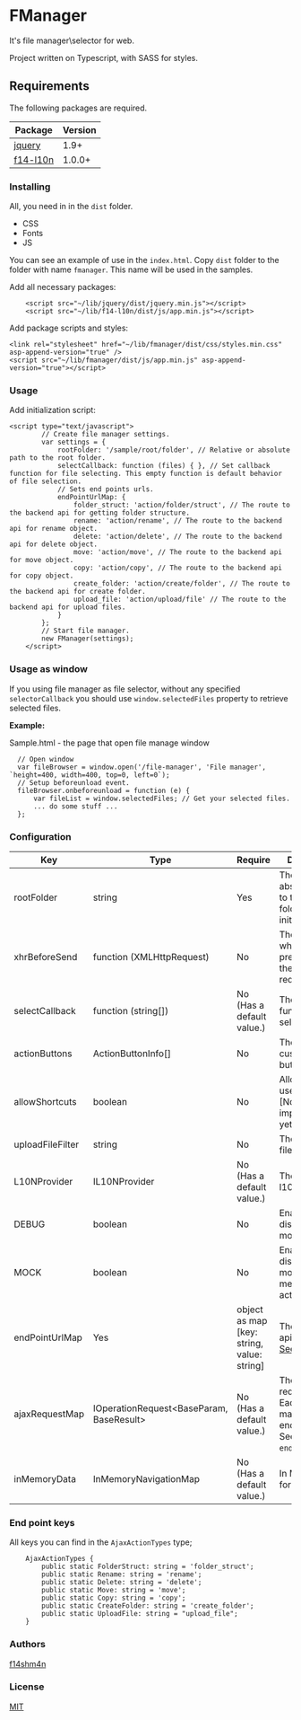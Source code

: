 # FManager

It's file manager\selector for web. 

Project written on Typescript, with SASS for styles.

## Requirements

The following packages are required.

| Package | Version |
|---------|---|
| [jquery](https://jquery.com/) | 1.9+ |
| [f14-l10n](https://github.com/f14shm4n/f14.l10n-ts) | 1.0.0+ |

### Installing

All, you need in in the `dist` folder.

* CSS
* Fonts
* JS

You can see an example of use in the `index.html`. Copy `dist` folder to the folder with name `fmanager`. This name will be used in the samples.

Add all necessary packages:

```
    <script src="~/lib/jquery/dist/jquery.min.js"></script>
    <script src="~/lib/f14-l10n/dist/js/app.min.js"></script>
```

Add package scripts and styles:

```
<link rel="stylesheet" href="~/lib/fmanager/dist/css/styles.min.css" asp-append-version="true" />
<script src="~/lib/fmanager/dist/js/app.min.js" asp-append-version="true"></script>
```

### Usage

Add initialization script:

```
<script type="text/javascript">
        // Create file manager settings.
        var settings = {
            rootFolder: '/sample/root/folder', // Relative or absolute path to the root folder.
            selectCallback: function (files) { }, // Set callback function for file selecting. This empty function is default behavior of file selection.           
            // Sets end points urls.
            endPointUrlMap: {
                folder_struct: 'action/folder/struct', // The route to the backend api for getting folder structure.
                rename: 'action/rename', // The route to the backend api for rename object.
                delete: 'action/delete', // The route to the backend api for delete object.
                move: 'action/move', // The route to the backend api for move object.
                copy: 'action/copy', // The route to the backend api for copy object.
                create_folder: 'action/create/folder', // The route to the backend api for create folder.
                upload_file: 'action/upload/file' // The route to the backend api for upload files.
            }
        };
        // Start file manager.
        new FManager(settings);
    </script>
```

### Usage as window

If you using file manager as file selector, without any specified `selectorCallback` you should use `window.selectedFiles` property to retrieve selected files.

**Example:**

Sample.html - the page that open file manage window

```
  // Open window
  var fileBrowser = window.open('/file-manager', 'File manager', `height=400, width=400, top=0, left=0`);
  // Setup beforeunload event.
  fileBrowser.onbeforeunload = function (e) {
      var fileList = window.selectedFiles; // Get your selected files.
      ... do some stuff ...
  };
```

### Configuration

| Key | Type | Require | Description |
|-----|------|---------|-------------|
| rootFolder | string | Yes | The relative or absolute path to the root folder. This is initial folder. |
| xhrBeforeSend | function (XMLHttpRequest) | No | The function by which you can pre-configure the Ajax request. |
| selectCallback | function (string[]) | No (Has a default value.) | The callback function for file selecting. |
| actionButtons | ActionButtonInfo[] | No | The array with custom action buttons. |
| allowShortcuts | boolean | No | Allow or not to use shortcust. [Not implemented yet.] |
| uploadFileFilter | string | No | The upload files filter. [See](https://www.w3schools.com/tags/att_input_accept.asp) |
| L10NProvider | IL10NProvider | No (Has a default value.) | The l10nProvider. |
| DEBUG | boolean | No | Enable or disable debug mode. |
| MOCK | boolean | No | Enable or disable mock mode. In memory actions. |
| endPointUrlMap | Yes | object as map [key: string, value: string] | The end point api urls map. [See keys](#end-point-keys) |
| ajaxRequestMap | IOperationRequest<BaseParam, BaseResult> | No (Has a default value.) | The ajax requests map. Each request is mapped to the end address. See `endPointUrlMap`. |
| inMemoryData | InMemoryNavigationMap | No (Has a default value.) | In Memory map for mock. |

### End point keys

All keys you can find in the `AjaxActionTypes` type;

```
    AjaxActionTypes {
        public static FolderStruct: string = 'folder_struct';
        public static Rename: string = 'rename';
        public static Delete: string = 'delete';
        public static Move: string = 'move';
        public static Copy: string = 'copy';
        public static CreateFolder: string = 'create_folder';
        public static UploadFile: string = "upload_file";
    }
```

### Authors

[f14shm4n](https://github.com/f14shm4n)

### License

[MIT](https://opensource.org/licenses/MIT)
